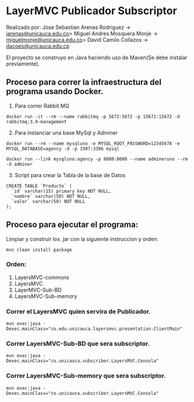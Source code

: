 # LayerMVC Publicador Subscriptor
Realizado por:
    Jose Sebastian Arenas Rodriguez -> jarenas@unicauca.edu.co> 
    Miguel Andres Mosquera Monje -> miguelmonje@unicauca.edu.co>
    David Camilo Collazos -> dacoes@unicauca.edu.cp

El proyecto se construyo en Java haciendo uso de Maven(Se debe instalar previamente).

## Proceso para correr la infraestructura del programa usando Docker.

1. Para correr Rabbit MQ
```
docker run -it --rm --name rabbitmq -p 5672:5672 -p 15672:15672 -d rabbitmq:3.9-management
```
2. Para instanciar una base MySql y Adminer
```
docker run --rm --name mysqluno -e MYSQL_ROOT_PASSWORD=12345678 -e MYSQL_DATABASE=agency -d -p 3307:3306 mysql
```
```
docker run --link mysqluno:agency -p 8080:8080 --name admineruno --rm -d adminer
```
3. Script para crear la Tabla de la base de Datos
```
CREATE TABLE `Producto` (
  `id` varchar(15) primary key NOT NULL,
  `nombre` varchar(50) NOT NULL,
  `valor` varchar(50) NOT NULL
);
```

## Proceso para ejecutar el programa:

Limpiar y construir los .jar con la siguiente instruccion y orden:

```
mvn clean install package

```
### Orden:

1. LayersMVC-commons
2. LayersMVC
3. LayerMVC-Sub-BD
4. LayersMVC-Sub-memory

### Correr el LayersMVC quien servira de Publicador.
```
mvn exec:java -Dexec.mainClass="co.edu.unicauca.layersmvc.presentation.ClientMain"
```

### Correr LayersMVC-Sub-BD que sera subscriptor.
```
mvn exec:java -Dexec.mainClass="co.unicauca.subscriber.LayersMVC.Consola"
```

### Correr LayersMVC-Sub-memory que sera subscriptor.
```
mvn exec:java -Dexec.mainClass="co.unicauca.subscriber.LayersMVC.Consola"
```